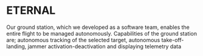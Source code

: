 # ETERNAL

Our ground station, which we developed as a software team, enables the entire flight to be managed autonomously. Capabilities of the ground station are; autonomous tracking of the selected target, autonomous take-off-landing, jammer activation-deactivation and displaying telemetry data
